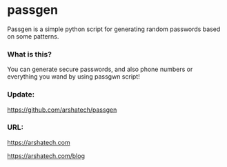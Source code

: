 # passgen
Passgen is a simple python script for generating random passwords based on some patterns.



### What is this?
You can generate secure passwords, and also phone numbers or everything you wand by using passgwn script!

### Update:
https://github.com/arshatech/passgen

### URL:
https://arshatech.com

https://arshatech.com/blog

